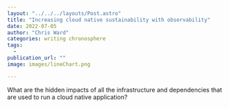 ```yaml
---
layout: "../../../layouts/Post.astro"
title: "Increasing cloud native sustainability with observability"
date: 2022-07-05
author: "Chris Ward"
categories: writing chronosphere
tags: 
  - 
publication_url: ""
image: images/lineChart.png

---
```

What are the hidden impacts of all the infrastructure and dependencies that are used to run a cloud native application?